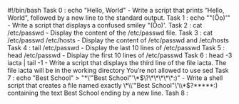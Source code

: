 #!/bin/bash
Task 0 : echo "Hello, World" - Write a script that prints “Hello, World”, followed by a new line to the standard output.
Task 1 : echo "\"(Ôo)'" - Write a script that displays a confused smiley "(Ôo)'.
Task 2 : cat /etc/passwd - Display the content of the /etc/passwd file.
Task 3 : cat /etc/passwd /etc/hosts - Display the content of /etc/passwd and /etc/hosts
Task 4 : tail /etc/passwd - Display the last 10 lines of /etc/passwd
Task 5 : head /etc/passwd - Display the first 10 lines of /etc/passwd
Task 6 : head -3 iacta | tail -1 - Write a script that displays the third line of the file iacta.
	The file iacta will be in the working directory
	You’re not allowed to use sed
Task 7 : echo "Best School" > "\*\\'"Best School"\'\\*$\?\*\*\*\*\*:)" - Write a shell script that creates a file named exactly \*\\'"Best School"\'\\*$\?\*\*\*\*\*:) containing the text Best School ending by a new line.
Tash 8 : 

